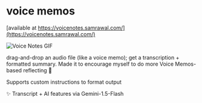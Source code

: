 # voice memos

[available at https://voicenotes.samrawal.com/](https://voicenotes.samrawal.com/)

![Voice Notes GIF](./static/voicenotes.gif)


drag-and-drop an audio file (like a voice memo); get a transcription + formatted summary. Made it to encourage myself to do more Voice Memos-based reflecting 🙂


Supports custom instructions to format output

✨ Transcript + AI features via Gemini-1.5-Flash
